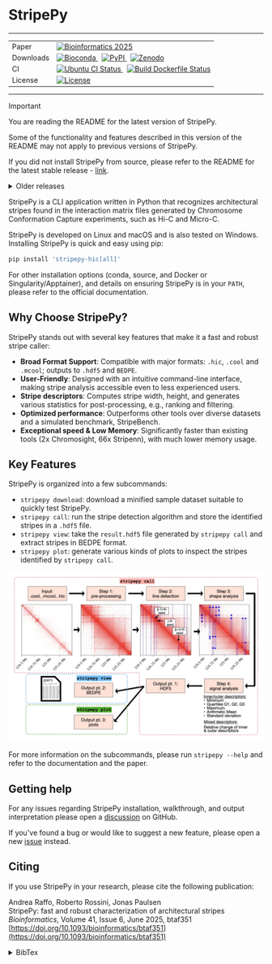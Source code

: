 <!--
Copyright (C) 2024 Roberto Rossini <roberros@uio.no>

SPDX-License-Identifier: MIT
-->

# StripePy

---

<!-- markdownlint-disable MD033 -->

<table>
    <tr>
      <td>Paper</td>
      <td>
        <a href="https://doi.org/10.1093/bioinformatics/btaf351">
          <img src="https://img.shields.io/badge/CITE-Bioinformatics%20(2025)-blue" alt="Bioinformatics 2025">
        </a>
      </td>
    </tr>
    <tr>
      <td>Downloads</td>
      <td>
        <a href="https://anaconda.org/bioconda/stripepy-hic">
          <img src="https://img.shields.io/conda/vn/bioconda/stripepy-hic?label=bioconda&logo=Anaconda" alt="Bioconda">
        </a>
        &nbsp
        <a href="https://pypi.org/project/stripepy-hic/">
          <img src="https://img.shields.io/pypi/v/stripepy-hic" alt="PyPI">
        </a>
        &nbsp
        <a href="https://doi.org/10.5281/zenodo.14394041">
          <img src="https://zenodo.org/badge/DOI/10.5281/zenodo.14394042.svg" alt="Zenodo">
        </a>
      </td>
    </tr>
    <tr>
      <td>CI</td>
      <td>
        <a href="https://github.com/paulsengroup/StripePy/actions/workflows/ci.yml">
          <img src="https://github.com/paulsengroup/StripePy/actions/workflows/ci.yml/badge.svg" alt="Ubuntu CI Status">
        </a>
        &nbsp
        <a href="https://github.com/paulsengroup/StripePy/actions/workflows/build-dockerfile.yml">
          <img src="https://github.com/paulsengroup/StripePy/actions/workflows/build-dockerfile.yml/badge.svg" alt="Build Dockerfile Status">
        </a>
      </td>
    </tr>
    <tr>
        <td>License</td>
        <td>
          <a href="https://github.com/paulsengroup/StripePy/blob/main/LICENCE">
            <img src="https://img.shields.io/badge/license-MIT-green" alt="License">
          </a>
        </td>
      </tr>
</table>

<!-- markdownlint-enable MD033 -->

---

> [!IMPORTANT]
> You are reading the README for the latest version of StripePy.
>
> Some of the functionality and features described in this version of the README may not apply to previous versions of StripePy.
>
> If you did not install StripePy from source, please refer to the README for the latest stable release - [link](https://github.com/paulsengroup/StripePy/tree/v1.1.0).
>
> <details>
>  <summary>Older releases</summary>
>
> - [v1.0.0](https://github.com/paulsengroup/StripePy/tree/v1.0.0)
> - [v0.0.2](https://github.com/paulsengroup/StripePy/tree/v0.0.2)
> - [v0.0.1](https://github.com/paulsengroup/StripePy/tree/v0.0.1)
>
> </details>

StripePy is a CLI application written in Python that recognizes architectural stripes found in the interaction matrix files
generated by Chromosome Conformation Capture experiments, such as Hi-C and Micro-C.

StripePy is developed on Linux and macOS and is also tested on Windows. Installing StripePy is quick and easy using pip:

```bash
pip install 'stripepy-hic[all]'
```

For other installation options (conda, source, and Docker or Singularity/Apptainer), and details on ensuring StripePy is in your `PATH`, please refer to the official documentation.

## Why Choose StripePy?

StripePy stands out with several key features that make it a fast and robust stripe caller:

- **Broad Format Support**: Compatible with major formats: `.hic`, `.cool` and `.mcool`; outputs to `.hdf5` and `BEDPE`.
- **User-Friendly**: Designed with an intuitive command-line interface, making stripe analysis accessible even to less experienced users.
- **Stripe descriptors**: Computes stripe width, height, and generates various statistics for post-processing, e.g., ranking and filtering.
- **Optimized performance**: Outperforms other tools over diverse datasets and a simulated benchmark, StripeBench.
- **Exceptional speed & Low Memory**: Significantly faster than existing tools (2x Chromosight, 66x Stripenn), with much lower memory usage.

## Key Features

StripePy is organized into a few subcommands:

- `stripepy download`: download a minified sample dataset suitable to quickly test StripePy.
- `stripepy call`: run the stripe detection algorithm and store the identified stripes in a `.hdf5` file.
- `stripepy view`: take the `result.hdf5` file generated by `stripepy call` and extract stripes in BEDPE format.
- `stripepy plot`: generate various kinds of plots to inspect the stripes identified by `stripepy call`.

![Graphical Abstract](pipeline-short.jpeg)

For more information on the subcommands, please run `stripepy --help` and refer to the documentation and the paper.

## Getting help

For any issues regarding StripePy installation, walkthrough, and output interpretation please open a [discussion](https://github.com/paulsengroup/StripePy/discussions) on GitHub.

If you've found a bug or would like to suggest a new feature, please open a new [issue](https://github.com/paulsengroup/StripePy/issues) instead.

## Citing

If you use StripePy in your research, please cite the following publication:

Andrea Raffo, Roberto Rossini, Jonas Paulsen\
StripePy: fast and robust characterization of architectural stripes\
_Bioinformatics_, Volume 41, Issue 6, June 2025, btaf351\
[https://doi.org/10.1093/bioinformatics/btaf351](https://doi.org/10.1093/bioinformatics/btaf351)

<details>
<summary>BibTex</summary>

```bibtex
@article{stripepy,
    author = {Raffo, Andrea and Rossini, Roberto and Paulsen, Jonas},
    title = {{StripePy: fast and robust characterization of architectural stripes}},
    journal = {Bioinformatics},
    volume = {41},
    number = {6},
    pages = {btaf351},
    year = {2025},
    month = {06},
    issn = {1367-4811},
    doi = {10.1093/bioinformatics/btaf351},
    url = {https://doi.org/10.1093/bioinformatics/btaf351},
    eprint = {https://academic.oup.com/bioinformatics/article-pdf/41/6/btaf351/63484367/btaf351.pdf},
}
```

</details>
